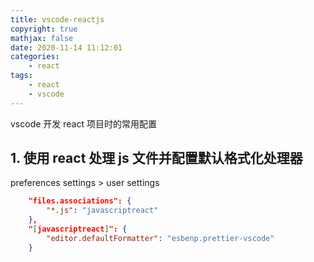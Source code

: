 ```yaml
---
title: vscode-reactjs
copyright: true
mathjax: false
date: 2020-11-14 11:12:01
categories:
    - react
tags:
    - react
    - vscode
---
```


vscode 开发 react 项目时的常用配置

<!-- more -->

## 1. 使用 react 处理 js 文件并配置默认格式化处理器

preferences settings > user settings

```json
    "files.associations": {
        "*.js": "javascriptreact"
    },
    "[javascriptreact]": {
        "editor.defaultFormatter": "esbenp.prettier-vscode"
    }
```
